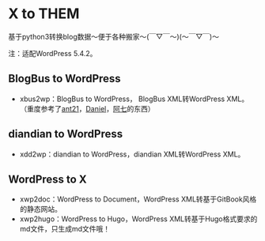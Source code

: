 # X to THEM

基于python3转换blog数据～便于各种搬家～(￣▽￣～)(～￣▽￣)～

注：适配WordPress 5.4.2。

## BlogBus to WordPress

* xbus2wp：BlogBus to WordPress， BlogBus XML转WordPress XML。（重度参考了[ant21](http://blog.huyo.org/?p=336)，[Daniel](http://danielfree.net/archives/634)，[阿七](http://blog.designlinks.cn/blogs/the-way-of-blogbus-to-wordpress.html)的东西）

## diandian to WordPress

* xdd2wp：diandian to WordPress，diandian XML转WordPress XML。

## WordPress to X

* xwp2doc：WordPress to Document，WordPress XML转基于GitBook风格的静态网站。
* xwp2hugo：WordPress to Hugo，WordPress XML转基于Hugo格式要求的md文件，只生成md文件哦！
